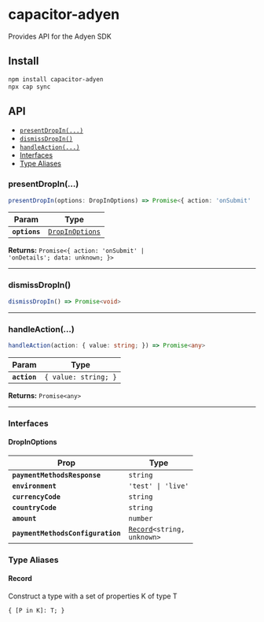 # capacitor-adyen

Provides API for the Adyen SDK

## Install

```bash
npm install capacitor-adyen
npx cap sync
```

## API

<docgen-index>

* [`presentDropIn(...)`](#presentdropin)
* [`dismissDropIn()`](#dismissdropin)
* [`handleAction(...)`](#handleaction)
* [Interfaces](#interfaces)
* [Type Aliases](#type-aliases)

</docgen-index>

<docgen-api>
<!--Update the source file JSDoc comments and rerun docgen to update the docs below-->

### presentDropIn(...)

```typescript
presentDropIn(options: DropInOptions) => Promise<{ action: 'onSubmit' | 'onDetails'; data: unknown; }>
```

| Param         | Type                                                    |
| ------------- | ------------------------------------------------------- |
| **`options`** | <code><a href="#dropinoptions">DropInOptions</a></code> |

**Returns:** <code>Promise&lt;{ action: 'onSubmit' | 'onDetails'; data: unknown; }&gt;</code>

--------------------


### dismissDropIn()

```typescript
dismissDropIn() => Promise<void>
```

--------------------


### handleAction(...)

```typescript
handleAction(action: { value: string; }) => Promise<any>
```

| Param        | Type                            |
| ------------ | ------------------------------- |
| **`action`** | <code>{ value: string; }</code> |

**Returns:** <code>Promise&lt;any&gt;</code>

--------------------


### Interfaces


#### DropInOptions

| Prop                              | Type                                                             |
| --------------------------------- | ---------------------------------------------------------------- |
| **`paymentMethodsResponse`**      | <code>string</code>                                              |
| **`environment`**                 | <code>'test' \| 'live'</code>                                    |
| **`currencyCode`**                | <code>string</code>                                              |
| **`countryCode`**                 | <code>string</code>                                              |
| **`amount`**                      | <code>number</code>                                              |
| **`paymentMethodsConfiguration`** | <code><a href="#record">Record</a>&lt;string, unknown&gt;</code> |


### Type Aliases


#### Record

Construct a type with a set of properties K of type T

<code>{ [P in K]: T; }</code>

</docgen-api>
